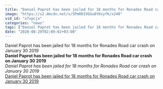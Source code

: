 ```yaml
---
title: "Daniel Paprot has been jailed for 18 months for Ronades Road car crash on January 30 2019"
image: "https://s2.dmcdn.net/v/SPmRD1VGGu8Y6syfK/x240"
vid_id: "x7vpcjx"
categories: "news"
tags: ["Daniel Paprot has been jailed for 18 months for Ronades Road car crash on January 30 2019","Daniel Paprot","Ronades Road"]
date: "2020-08-29T02:09:02+03:00"
---
```

Daniel Paprot has been jailed for 18 months for Ronades Road car crash on January 30 2019<br><b>Daniel Paprot has been jailed for 18 months for Ronades Road car crash on January 30 2019</b><br> <i>Daniel Paprot has been jailed for 18 months for Ronades Road car crash on January 30 2019</i><br> <u>Daniel Paprot has been jailed for 18 months for Ronades Road car crash on January 30 2019</u>
